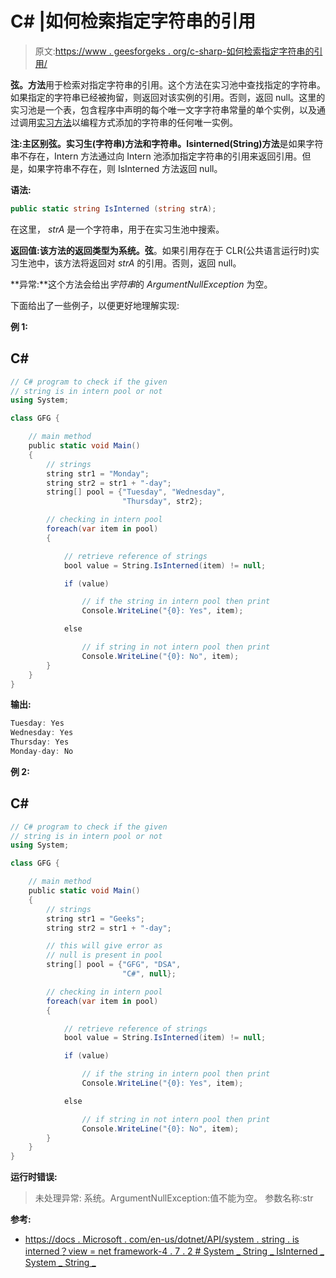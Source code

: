 # C# |如何检索指定字符串的引用

> 原文:[https://www . geesforgeks . org/c-sharp-如何检索指定字符串的引用/](https://www.geeksforgeeks.org/c-sharp-how-to-retrieve-a-reference-to-a-specified-string/)

**弦。方法**用于检索对指定字符串的引用。这个方法在实习池中查找指定的字符串。
如果指定的字符串已经被拘留，则返回对该实例的引用。否则，返回 null。这里的实习池是一个表，包含程序中声明的每个唯一文字字符串常量的单个实例，以及通过调用[实习方法](https://www.geeksforgeeks.org/c-how-to-retrieve-the-systems-reference-to-the-specified-string/)以编程方式添加的字符串的任何唯一实例。

**注:**主**区别弦。实习生(字符串)方法和字符串。Isinterned(String)方法**是如果字符串不存在，Intern 方法通过向 Intern 池添加指定字符串的引用来返回引用。但是，如果字符串不存在，则 IsInterned 方法返回 null。

**语法:**

```cs
public static string IsInterned (string strA);
```

在这里， *strA* 是一个字符串，用于在实习生池中搜索。

**返回值:**该方法的返回类型为**系统。弦**。如果引用存在于 CLR(公共语言运行时)实习生池中，该方法将返回对 *strA* 的引用。否则，返回 null。

**异常:**这个方法会给出*字符串*的 *ArgumentNullException* 为空。

下面给出了一些例子，以便更好地理解实现:

**例 1:**

## C#

```cs
// C# program to check if the given
// string is in intern pool or not
using System;

class GFG {

    // main method
    public static void Main()
    {
        // strings
        string str1 = "Monday";
        string str2 = str1 + "-day";
        string[] pool = {"Tuesday", "Wednesday",
                         "Thursday", str2};

        // checking in intern pool
        foreach(var item in pool)
        {

            // retrieve reference of strings
            bool value = String.IsInterned(item) != null;

            if (value)

                // if the string in intern pool then print
                Console.WriteLine("{0}: Yes", item);

            else

                // if string in not intern pool then print
                Console.WriteLine("{0}: No", item);
        }
    }
}
```

**输出:**

```cs
Tuesday: Yes
Wednesday: Yes
Thursday: Yes
Monday-day: No
```

**例 2:**

## C#

```cs
// C# program to check if the given
// string is in intern pool or not
using System;

class GFG {

    // main method
    public static void Main()
    {
        // strings
        string str1 = "Geeks";
        string str2 = str1 + "-day";

        // this will give error as
        // null is present in pool
        string[] pool = {"GFG", "DSA",
                         "C#", null};

        // checking in intern pool
        foreach(var item in pool)
        {

            // retrieve reference of strings
            bool value = String.IsInterned(item) != null;

            if (value)

                // if the string in intern pool then print
                Console.WriteLine("{0}: Yes", item);

            else

                // if string in not intern pool then print
                Console.WriteLine("{0}: No", item);
        }
    }
}
```

**运行时错误:**

> 未处理异常:
> 系统。ArgumentNullException:值不能为空。
> 参数名称:str

**参考:**

*   [https://docs . Microsoft . com/en-us/dotnet/API/system . string . is interned？view = net framework-4 . 7 . 2 # System _ String _ IsInterned _ System _ String _](https://docs.microsoft.com/en-us/dotnet/api/system.string.isinterned?view=netframework-4.7.2#System_String_IsInterned_System_String_)